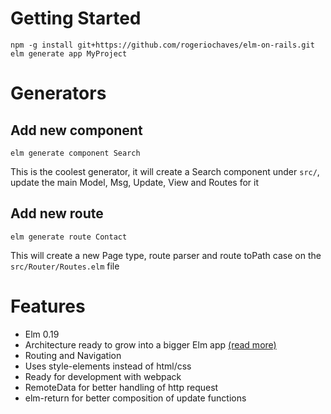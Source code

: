 # Getting Started

```
npm -g install git+https://github.com/rogeriochaves/elm-on-rails.git
elm generate app MyProject
```

# Generators

## Add new component

```
elm generate component Search
```

This is the coolest generator, it will create a Search
component under `src/`, update the main Model, Msg, Update, View and Routes for it

## Add new route

```
elm generate route Contact
```

This will create a new Page type, route parser and route toPath case on the `src/Router/Routes.elm` file

# Features

- Elm 0.19
- Architecture ready to grow into a bigger Elm app [(read more)](https://medium.com/@_rchaves_/structured-todomvc-example-with-elm-a68d87cd38da)
- Routing and Navigation
- Uses style-elements instead of html/css
- Ready for development with webpack
- RemoteData for better handling of http request
- elm-return for better composition of update functions
